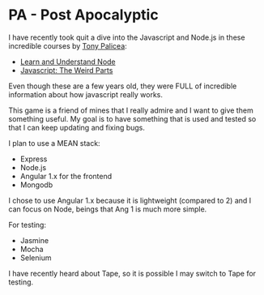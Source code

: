 # PA - Post Apocalyptic

I have recently took quit a dive into the Javascript and Node.js in these incredible courses by [Tony Palicea](http://www.anthonypalicea.com/):

* [Learn and Understand Node](https://www.udemy.com/understand-nodejs/)
* [Javascript: The Weird Parts](https://www.udemy.com/understand-javascript)

Even though these are a few years old, they were FULL of incredible information about how javascript really works.

This game is a friend of mines that I really admire and I want to give them something useful. My goal is to have something that is used and tested so that I can keep updating and fixing bugs.

I plan to use a MEAN stack:
* Express
* Node.js
* Angular 1.x for the frontend
* Mongodb

 I chose to use Angular 1.x because it is lightweight (compared to 2) and I can focus on Node, beings that Ang 1 is much more simple.

 For testing:
 * Jasmine
 * Mocha
 * Selenium

 I have recently heard about Tape, so it is possible I may switch to Tape for testing.